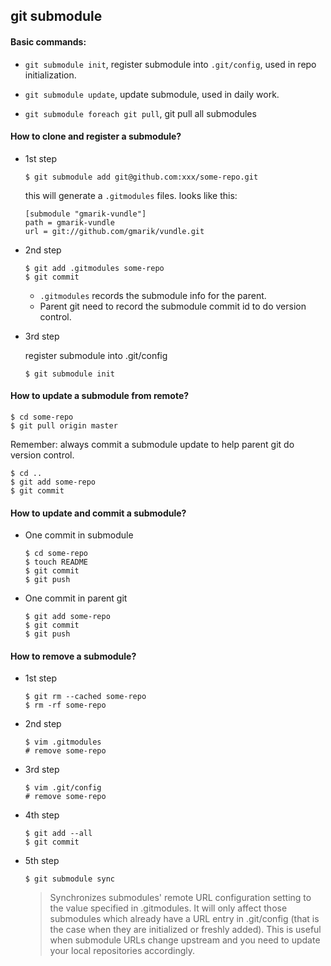 ## git submodule

#### Basic commands:

+ `git submodule init`, register submodule into `.git/config`, used in repo initialization.
+ `git submodule update`, update submodule, used in daily work.

+ `git submodule foreach git pull`, git pull all submodules

#### How to clone and register a submodule?


+ 1st step 

	  $ git submodule add git@github.com:xxx/some-repo.git

  this will generate a `.gitmodules` files. looks like this:

	  [submodule "gmarik-vundle"]
  	  path = gmarik-vundle
  	  url = git://github.com/gmarik/vundle.git
  	
+ 2nd step

	  $ git add .gitmodules some-repo
	  $ git commit


	- `.gitmodules` records the submodule info for the parent.
	- Parent git need to record the submodule commit id to do version control.

+ 3rd step

  register submodule into .git/config

	  $ git submodule init

	
#### How to update a submodule from remote?


	$ cd some-repo
	$ git pull origin master
	
Remember: always commit a submodule update to help parent git do version control.
	  
	$ cd ..
	$ git add some-repo
	$ git commit
	  


#### How to update and commit a submodule?

+ One commit in submodule

	  $ cd some-repo
	  $ touch README
	  $ git commit
	  $ git push
	  
+ One commit in parent git

	  $ git add some-repo
	  $ git commit
	  $ git push
	
#### How to remove a submodule?

+ 1st step

	  $ git rm --cached some-repo
	  $ rm -rf some-repo
	  
+ 2nd step

	  $ vim .gitmodules
	  # remove some-repo

+ 3rd step

	  $ vim .git/config
	  # remove some-repo
	  
+ 4th step

	  $ git add --all
	  $ git commit
	  
+ 5th step

	  $ git submodule sync
	  
	> Synchronizes submodules' remote URL configuration setting to the value specified in .gitmodules. It will only affect those submodules which already have a URL entry in .git/config (that is the case when they are initialized or freshly added). This is useful when submodule URLs change upstream and you need to update your local repositories accordingly.

